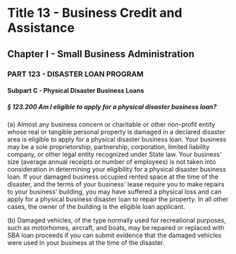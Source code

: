 
# Title 13 - Business Credit and Assistance
## Chapter I - Small Business Administration
### PART 123 - DISASTER LOAN PROGRAM
#### Subpart C - Physical Disaster Business Loans
##### § 123.200 Am I eligible to apply for a physical disaster business loan?

(a) Almost any business concern or charitable or other non-profit entity whose real or tangible personal property is damaged in a declared disaster area is eligible to apply for a physical disaster business loan. Your business may be a sole proprietorship, partnership, corporation, limited liability company, or other legal entity recognized under State law. Your business' size (average annual receipts or number of employees) is not taken into consideration in determining your eligibility for a physical disaster business loan. If your damaged business occupied rented space at the time of the disaster, and the terms of your business' lease require you to make repairs to your business' building, you may have suffered a physical loss and can apply for a physical business disaster loan to repair the property. In all other cases, the owner of the building is the eligible loan applicant.

(b) Damaged vehicles, of the type normally used for recreational purposes, such as motorhomes, aircraft, and boats, may be repaired or replaced with SBA loan proceeds if you can submit evidence that the damaged vehicles were used in your business at the time of the disaster.
